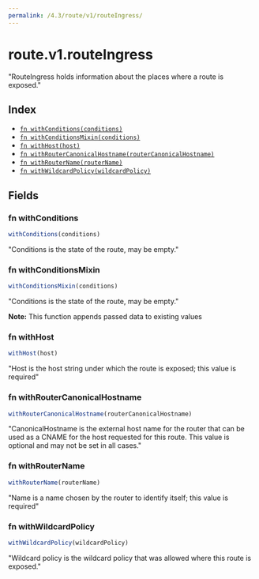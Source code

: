 ```yaml
---
permalink: /4.3/route/v1/routeIngress/
---
```


# route.v1.routeIngress

"RouteIngress holds information about the places where a route is exposed."

## Index

* [`fn withConditions(conditions)`](#fn-withconditions)
* [`fn withConditionsMixin(conditions)`](#fn-withconditionsmixin)
* [`fn withHost(host)`](#fn-withhost)
* [`fn withRouterCanonicalHostname(routerCanonicalHostname)`](#fn-withroutercanonicalhostname)
* [`fn withRouterName(routerName)`](#fn-withroutername)
* [`fn withWildcardPolicy(wildcardPolicy)`](#fn-withwildcardpolicy)

## Fields

### fn withConditions

```ts
withConditions(conditions)
```

"Conditions is the state of the route, may be empty."

### fn withConditionsMixin

```ts
withConditionsMixin(conditions)
```

"Conditions is the state of the route, may be empty."

**Note:** This function appends passed data to existing values

### fn withHost

```ts
withHost(host)
```

"Host is the host string under which the route is exposed; this value is required"

### fn withRouterCanonicalHostname

```ts
withRouterCanonicalHostname(routerCanonicalHostname)
```

"CanonicalHostname is the external host name for the router that can be used as a CNAME for the host requested for this route. This value is optional and may not be set in all cases."

### fn withRouterName

```ts
withRouterName(routerName)
```

"Name is a name chosen by the router to identify itself; this value is required"

### fn withWildcardPolicy

```ts
withWildcardPolicy(wildcardPolicy)
```

"Wildcard policy is the wildcard policy that was allowed where this route is exposed."